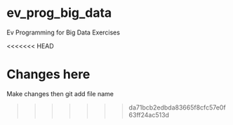 # ev_prog_big_data
Ev Programming for Big Data Exercises


<<<<<<< HEAD

Changes here
=======
Make changes then git add file name
>>>>>>> da71bcb2edbda83665f8cfc57e0f63ff24ac513d
